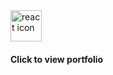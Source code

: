 <img src="/Users/lizrurangwa/Desktop/general-assembly/projects/react-frontend-dev-portfolio/src/images/portfolio.gif" height="50" alt="react icon"/>
<h4>Click to view portfolio</h4>